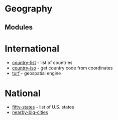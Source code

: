 # Geography

## Modules

# International

* [country-list](https://www.npmjs.com/package/country-list) - list of countries
* [country-iso](https://github.com/simonepri/country-iso) - get country code from coordinates
* [turf](https://github.com/Turfjs/turf) - geospatial engine

# National

* [fifty-states](https://github.com/politicoder/fifty-states) - list of U.S. states
* [nearby-big-cities](https://github.com/river-jade/nearby-big-cities)
